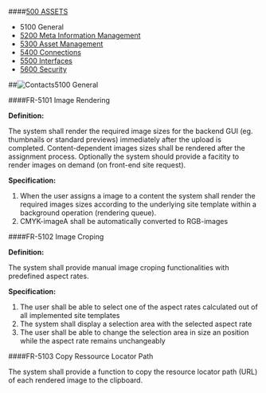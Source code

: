 ####[500 ASSETS](https://github.com/massiveart/sulu-docs/tree/master/system-requirements/500-assets "500 ASSETS")

* 5100 General
* [5200 Meta Information Management](https://github.com/massiveart/sulu-docs/tree/master/system-requirements/500-assets/meta-information-management.md "5200 Meta Information Management")
* [5300 Asset Management](https://github.com/massiveart/sulu-docs/tree/master/system-requirements/500-assets/asset-management.md "5300 Asset Management")
* [5400 Connections](https://github.com/massiveart/sulu-docs/tree/master/system-requirements/500-assets/connections.md "5400 Connections")
* [5500 Interfaces](https://github.com/massiveart/sulu-docs/tree/master/system-requirements/500-assets/interfaces.md "5500 Interfaces")
* [5600 Security](https://github.com/massiveart/sulu-docs/tree/master/system-requirements/500-assets/security.md "5600 Security")

##![Contacts](https://raw.github.com/massiveart/sulu-docs/master/system-requirements/images/assets.png)5100 General

####FR-5101 Image Rendering

**Definition:**

The system shall render the required image sizes for the backend GUI (eg. thumbnails or standard previews) immediately after the upload is completed. Content-dependent images sizes shall be rendered after the assignment process. Optionally the system should provide a facitity to render images on demand (on front-end site request).

**Specification:**

1. When the user assigns a image to a content the system shall render the required images sizes according to the underlying site template within a background operation (rendering queue).
1. CMYK-imageA shall be automatically converted to RGB-images

####FR-5102 Image Croping

**Definition:**

The system shall provide manual image croping functionalities with predefined aspect rates.

**Specification:**

1. The user shall be able to select one of the aspect rates calculated out of all implemented site templates 
1. The system shall display a selection area with the selected aspect rate
1. The user shall be able to change the selection area in size an position while the aspect rate remains unchangeably

####FR-5103 Copy Ressource Locator Path

The system shall provide a function to copy the resource locator path (URL) of each rendered image to the clipboard.